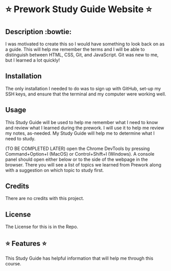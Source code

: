 # ⭐ Prework Study Guide Website ⭐ 

## Description :bowtie:

I was motivated to create this so I would have something to look back on as a guide.  This will help me remember the terms and I will be able to distinguish between HTML, CSS, Git, and JavaScript.  Git was new to me, but I learned a lot quickly!

## Installation

The only installation I needed to do was to sign up with GitHub, set-up my SSH keys, and ensure that the terminal and my computer were working well.

## Usage

This Study Guide will be used to help me remember what I need to know and review what I learned during the prework.  I will use it to help me review my notes, as-needed.  My Study Guide will help me to determine what I need to study.    

(TO BE COMPLETED LATER) open the Chrome DevTools by pressing Command+Option+I (MacOS) or Control+Shift+I (Windows).  A console panel should open either below or to the side of the webpage in the browser.  There you will see a list of topics we learned from Prework along with a suggestion on which topic to study first.

## Credits

There are no credits with this project.

## License

The License for this is in the Repo.

## ⭐ Features ⭐

This Study Guide has helpful information that will help me through this course.

